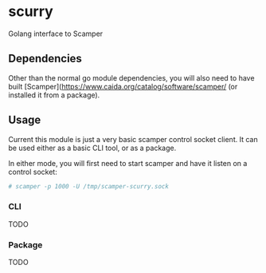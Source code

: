 # scurry
Golang interface to Scamper

## Dependencies

Other than the normal go module dependencies, you will also need to have built
[Scamper](https://www.caida.org/catalog/software/scamper/ (or installed it from
a package).

## Usage

Current this module is just a very basic scamper control socket client. It can
be used either as a basic CLI tool, or as a package.

In either mode, you will first need to start scamper and have it listen on a
control socket:
```bash
# scamper -p 1000 -U /tmp/scamper-scurry.sock
```

### CLI

TODO

### Package

TODO
